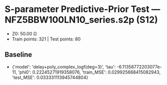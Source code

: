 # S-parameter Predictive-Prior Test — NFZ5BBW100LN10_series.s2p (S12)
- Z0: 50.00 Ω
- Train points: 321  |  Test points: 80

## Baseline
- {'model': 'delay+poly_complex_logf(deg=3)', 'tau': -6.11356772203077e-11, 'phi0': 0.22245271919358076, 'train_MSE': 0.029925668415082943, 'test_MSE': 0.033331113945744804}
